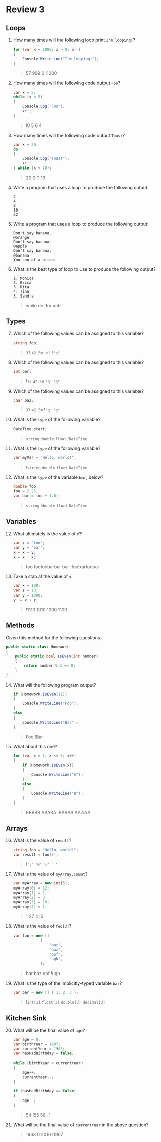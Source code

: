 ﻿# Review 3

## Loops

1. How many times will the following loop print `I'm looping!`?

    ``` cs
    for (var x = 1000; x > 0; x--)
    {
        Console.WriteLine("I'm looping!");
    }
    ```

    > 57
    > 999
    > 0
    > !1000

2. How many times will the following code output `Foo`?

    ``` cs
    var x = 5;
    while (x < 5)
    {
        Console.Log("Foo");
        x++;
    }
    ```

    > !0
    > 5
    > 6
    > 4

3. How many times will the following code output `Toast`?

    ``` cs
    var x = 20;
    do 
    {
        Console.Log("Toast");
        x++;
    } while (x < 20);
    ```

    > 20
    > 0
    > !1
    > 19

4. Write a program that uses a loop to produce the following output:

    ``` console
    2
    4
    8
    16
    32
    ```

5. Write a program that uses a loop to produce the following output:

    ``` console
    Don't say banana.
    @orange
    Don't say banana.
    @apple
    Don't say banana.
    @banana
    You son of a bitch.
    ```

6. What is the best type of loop to use to produce the following output?

    ``` console
    1. Monica
    2. Erica
    3. Rita
    4. Tina
    5. Sandra 
    ```

    > while
    > do
    > !for
    > until

## Types

7. Which of the following values can be assigned to this variable?

    ``` cs
    string foo;
    ```

    > `37`
    > `42.5m`
    > `'q'`
    > !`"q"`

8. Which of the following values can be assigned to this variable?

    ``` cs
    int bar;
    ```

    > !`37`
    > `42.5m`
    > `'q'`
    > `"q"`

8. Which of the following values can be assigned to this variable?

    ``` cs
    char baz;
    ```

    > `37`
    > `42.5m`
    > !`'q'`
    > `"q"`

9. What is the `type` of the following variable?

    ``` cs
    DateTime start;
    ```

    > `string`
    > `double`
    > `float`
    > !`DateTime`

10. What is the `type` of the following variable?

    ``` cs
    var myVar = "Hello, world!";
    ```

    > !`string`
    > `double`
    > `float`
    > `DateTime`

11. What is the `type` of the variable `bar`, below?

    ``` cs
    double foo;
    foo = 2.25;
    var bar = foo + 1.0;
    ```

    > `string`
    > !`double`
    > `float`
    > `DateTime`

## Variables

12. What ultimately is the value of `x`?

    ``` cs
    var x = "foo";
    var y = "bar";
    x = x + y;
    x = x + x;
    ```

    > foo
    > foofoobarbar
    > bar
    > !foobarfoobar

13. Take a stab at the value of `y`.

    ``` cs
    var x = 100;
    var z = 10;
    var y = 1000;
    y += x + z;
    ```

    > !1110
    > 1010
    > 1000
    > 1100

## Methods

Given this method for the following questions&hellip;

``` cs
public static class Homework
{
    public static bool IsEven(int number)
    {
        return number % 2 == 0;
    }
}
```

14. What will the following program output?

    ``` cs
    if (Homework.IsEven(11))
    {
        Console.WriteLine("Foo");
    }
    else
    {
        Console.WriteLine("Bar");
    }
    ```

    > Foo
    > !Bar

15. What about this one?

    ``` cs
    for (var x = 1; x <= 5; x++)
    {
        if (Homework.IsEven(x))
        {
            Console.WriteLine("A");
        }
        else
        {
            Console.WriteLine("B");
        }
    }
    ```

    > BBBBB
    > ABABA
    > !BABAB
    > AAAAA

## Arrays

16. What is the value of `result`?

    ``` cs
    string foo = "Hello, world!";
    var result = foo[5];
    ```

    > !`','`
    > `'H'`
    > `'o'`
    > `' '`

17. What is the value of `myArray.Count`?

    ``` cs
    var myArray = new int[5];
    myArray[0] = 12;
    myArray[1] = 1;
    myArray[2] = 3;
    myArray[3] = 10;
    myArray[4] = 1;
    ```

    > 1
    > 27
    > 4
    > !5

18. What is the value of `foo[3]`?

    ``` cs
    var foo = new []
                {
                    "bar",
                    "baz",
                    "oof",
                    "ugh",
                };
    ```

    > bar
    > baz
    > oof
    > !ugh

19. What is the type of the implicitly-typed variable `bar`?

    ``` cs
    var bar = new [] { 1, 2, 3 };
    ```

    > !`int[3]`
    > `float[3]`
    > `double[3]`
    > `decimal[3]`

## Kitchen Sink

20. What will be the final value of `age`?

    ``` cs
    var age = 0;
    var birthYear = 1907;
    var currentYear = 1963;
    var hasHadBirthday = false;
 
    while (birthYear < currentYear)
    {
        age++;
        currentYear--;
    }
 
    if (hasHadBirthday == false)
    {
        age--;
    }
    ```

    > 54
    > !55
    > 56
    > -1

21. What will be the final value of `currentYear` in the above question?

    > 1963
    > 0
    > 2016
    > !1907